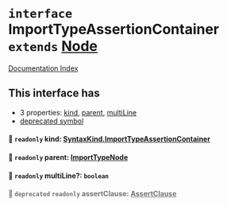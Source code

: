 # `interface` ImportTypeAssertionContainer `extends` [Node](../interface.Node/README.md)

[Documentation Index](../README.md)

## This interface has

- 3 properties:
[kind](#-readonly-kind-syntaxkindimporttypeassertioncontainer),
[parent](#-readonly-parent-importtypenode),
[multiLine](#-readonly-multiline-boolean)
- [deprecated symbol](#-deprecated-readonly-assertclause-assertclause)


#### 📄 `readonly` kind: [SyntaxKind.ImportTypeAssertionContainer](../enum.SyntaxKind/README.md#importtypeassertioncontainer--302)



#### 📄 `readonly` parent: [ImportTypeNode](../interface.ImportTypeNode/README.md)



#### 📄 `readonly` multiLine?: `boolean`



<div style="opacity:0.6">

#### 📄 `deprecated` `readonly` assertClause: [AssertClause](../interface.AssertClause/README.md)



</div>

